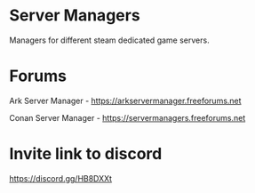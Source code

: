 # Server Managers
Managers for different steam dedicated game servers.

# Forums
Ark Server Manager - https://arkservermanager.freeforums.net

Conan Server Manager - https://servermanagers.freeforums.net

# Invite link to discord
https://discord.gg/HB8DXXt
